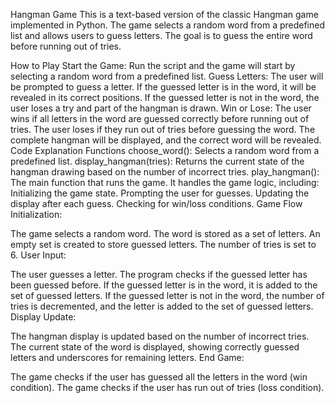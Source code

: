 
Hangman Game
This is a text-based version of the classic Hangman game implemented in Python. The game selects a random word from a predefined list and allows users to guess letters. The goal is to guess the entire word before running out of tries.

How to Play
Start the Game: Run the script and the game will start by selecting a random word from a predefined list.
Guess Letters: The user will be prompted to guess a letter.
If the guessed letter is in the word, it will be revealed in its correct positions.
If the guessed letter is not in the word, the user loses a try and part of the hangman is drawn.
Win or Lose:
The user wins if all letters in the word are guessed correctly before running out of tries.
The user loses if they run out of tries before guessing the word. The complete hangman will be displayed, and the correct word will be revealed.
Code Explanation
Functions
choose_word(): Selects a random word from a predefined list.
display_hangman(tries): Returns the current state of the hangman drawing based on the number of incorrect tries.
play_hangman(): The main function that runs the game. It handles the game logic, including:
Initializing the game state.
Prompting the user for guesses.
Updating the display after each guess.
Checking for win/loss conditions.
Game Flow
Initialization:

The game selects a random word.
The word is stored as a set of letters.
An empty set is created to store guessed letters.
The number of tries is set to 6.
User Input:

The user guesses a letter.
The program checks if the guessed letter has been guessed before.
If the guessed letter is in the word, it is added to the set of guessed letters.
If the guessed letter is not in the word, the number of tries is decremented, and the letter is added to the set of guessed letters.
Display Update:

The hangman display is updated based on the number of incorrect tries.
The current state of the word is displayed, showing correctly guessed letters and underscores for remaining letters.
End Game:

The game checks if the user has guessed all the letters in the word (win condition).
The game checks if the user has run out of tries (loss condition).
